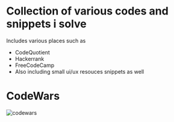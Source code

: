 # Collection of various codes and snippets i solve
Includes various places such as 
- CodeQuotient
- Hackerrank
- FreeCodeCamp 
- Also including small ui/ux resouces snippets as well
# CodeWars 
![codewars](https://www.codewars.com/users/yashmunjal/badges/large)
